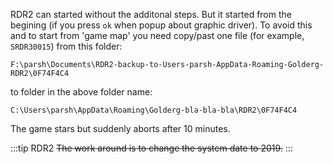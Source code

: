 RDR2 can started without the additonal steps. But it started from the begining (if you press `ok` when popup about graphic driver). To avoid this and to start from 'game map' you need copy/past one file (for example, `SRDR30015`) from this folder:  
```
F:\parsh\Documents\RDR2-backup-to-Users-parsh-AppData-Roaming-Golderg-RDR2\0F74F4C4
```

to folder in the above folder name:

```
C:\Users\parsh\AppData\Roaming\Golderg-bla-bla-bla\RDR2\0F74F4C4
```

The game stars but suddenly aborts after 10 minutes.

:::tip RDR2
~~The work around is to change the system date to 2019.~~
:::
